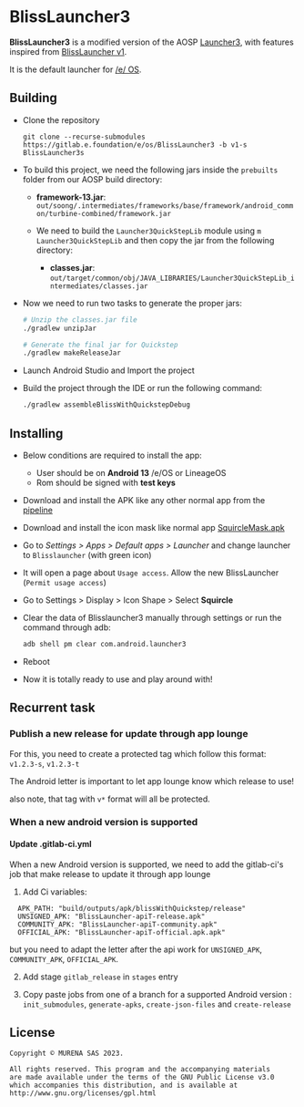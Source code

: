 # BlissLauncher3

**BlissLauncher3** is a modified version of the AOSP [Launcher3](https://android.googlesource.com/platform/packages/apps/Launcher3), with features inspired from [BlissLauncher v1](https://gitlab.e.foundation/e/os/BlissLauncher/-/tree/master).

It is the default launcher for [/e/ OS](https://e.foundation/e-os/).

## Building

- Clone the repository

  ```git
  git clone --recurse-submodules https://gitlab.e.foundation/e/os/BlissLauncher3 -b v1-s BlissLauncher3s
  ```

- To build this project, we need the following jars inside the `prebuilts` folder from our AOSP build directory:

  - **framework-13.jar**: `out/soong/.intermediates/frameworks/base/framework/android_common/turbine-combined/framework.jar`

  - We need to build the `Launcher3QuickStepLib` module using `m Launcher3QuickStepLib` and then copy the jar from the following directory:

    - **classes.jar**: `out/target/common/obj/JAVA_LIBRARIES/Launcher3QuickStepLib_intermediates/classes.jar`

- Now we need to run two tasks to generate the proper jars:

  ```bash
  # Unzip the classes.jar file
  ./gradlew unzipJar

  # Generate the final jar for Quickstep
  ./gradlew makeReleaseJar
  ```

- Launch Android Studio and Import the project

- Build the project through the IDE or run the following command:

  ```bash
  ./gradlew assembleBlissWithQuickstepDebug
  ```

## Installing

- Below conditions are required to install the app:

  - User should be on **Android 13** /e/OS or LineageOS
  - Rom should be signed with **test keys**

- Download and install the APK like any other normal app from the [pipeline](https://gitlab.e.foundation/e/os/BlissLauncher/-/pipelines/latest?ref=1021-launcher3-rewrite)

- Download and install the icon mask like normal app [SquircleMask.apk](https://gitlab.e.foundation/internal/wiki/-/wikis/uploads/320461a58f097993b29772abe0d2b0b9/KGLN4.apk)

- Go to _Settings > Apps > Default apps > Launcher_ and change launcher to `Blisslauncher` (with green icon)

- It will open a page about `Usage access`. Allow the new BlissLauncher (`Permit usage access`)

- Go to Settings > Display > Icon Shape > Select **Squircle**

- Clear the data of Blisslauncher3 manually through settings or run the command through adb:

  ```bash
  adb shell pm clear com.android.launcher3
  ```

- Reboot

- Now it is totally ready to use and play around with!

## Recurrent task
### Publish a new release for update through app lounge
For this, you need to create a protected tag
which follow this format: `v1.2.3-s`, `v1.2.3-t`

The Android letter is important to let app lounge know which release to use!

also note, that tag with `v*` format will all be protected.


### When a new android version is supported
#### Update .gitlab-ci.yml
When a new Android version is supported, we need to add the gitlab-ci's job that make release to update it through app lounge

1. Add Ci variables:
```
  APK_PATH: "build/outputs/apk/blissWithQuickstep/release"
  UNSIGNED_APK: "BlissLauncher-apiT-release.apk"
  COMMUNITY_APK: "BlissLauncher-apiT-community.apk"
  OFFICIAL_APK: "BlissLauncher-apiT-official.apk.apk"
``` 
but you need to adapt the letter after the api work for `UNSIGNED_APK`, `COMMUNITY_APK`, `OFFICIAL_APK`.

2. Add stage `gitlab_release` in `stages` entry

3. Copy paste jobs from one of a branch for a supported Android version : `init_submodules`, `generate-apks`, `create-json-files` and `create-release`

## License

```text
Copyright © MURENA SAS 2023.

All rights reserved. This program and the accompanying materials
are made available under the terms of the GNU Public License v3.0
which accompanies this distribution, and is available at
http://www.gnu.org/licenses/gpl.html
```
